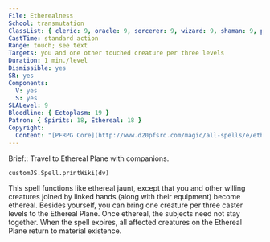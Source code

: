 ```yaml
---
File: Etherealness
School: transmutation
ClassList: { cleric: 9, oracle: 9, sorcerer: 9, wizard: 9, shaman: 9, psychic: 8 }
CastTime: standard action
Range: touch; see text
Targets: you and one other touched creature per three levels
Duration: 1 min./level
Dismissible: yes
SR: yes
Components:
  V: yes
  S: yes
SLALevel: 9
Bloodline: { Ectoplasm: 19 }
Patron: { Spirits: 18, Ethereal: 18 }
Copyright:
  Content: "[PFRPG Core](http://www.d20pfsrd.com/magic/all-spells/e/etherealness)"
---
```

Brief:: Travel to Ethereal Plane with companions.

```dataviewjs
customJS.Spell.printWiki(dv)
```

This spell functions like ethereal jaunt, except that you and other willing creatures joined by linked hands (along with their equipment) become ethereal. Besides yourself, you can bring one creature per three caster levels to the Ethereal Plane. Once ethereal, the subjects need not stay together. When the spell expires, all affected creatures on the Ethereal Plane return to material existence.
